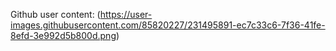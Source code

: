 Github user content: (https://user-images.githubusercontent.com/85820227/231495891-ec7c33c6-7f36-41fe-8efd-3e992d5b800d.png)
